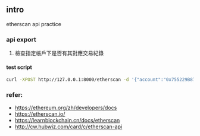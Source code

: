 ## intro

etherscan api practice

### api export
1. 檢查指定帳戶下是否有其對應交易紀錄


#### test script

```bash
curl -XPOST http://127.0.0.1:8000/etherscan -d '{"account":"0x755229B87cEc1d55c8b1Aa0c66C1be4D8136E8CF", "targets": ["0x5f432212023ecd0019aca196d561e9ac96a95dee5f38ddfeae89647df45d6126"]}'
```

### refer:
- https://ethereum.org/zh/developers/docs
- https://etherscan.io/
- https://learnblockchain.cn/docs/etherscan
- http://cw.hubwiz.com/card/c/etherscan-api
